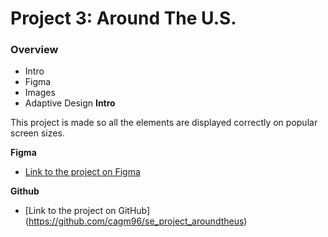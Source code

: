 # Project 3: Around The U.S.

### Overview

- Intro
- Figma
- Images
- Adaptive Design
  **Intro**

This project is made so all the elements are displayed correctly on popular screen sizes.

**Figma**

- [Link to the project on Figma](https://www.figma.com/file/ii4xxsJ0ghevUOcssTlHZv/Sprint-3%3A-Around-the-US?node-id=0%3A1)

**Github**

- [Link to the project on GitHub] (https://github.com/cagm96/se_project_aroundtheus)

